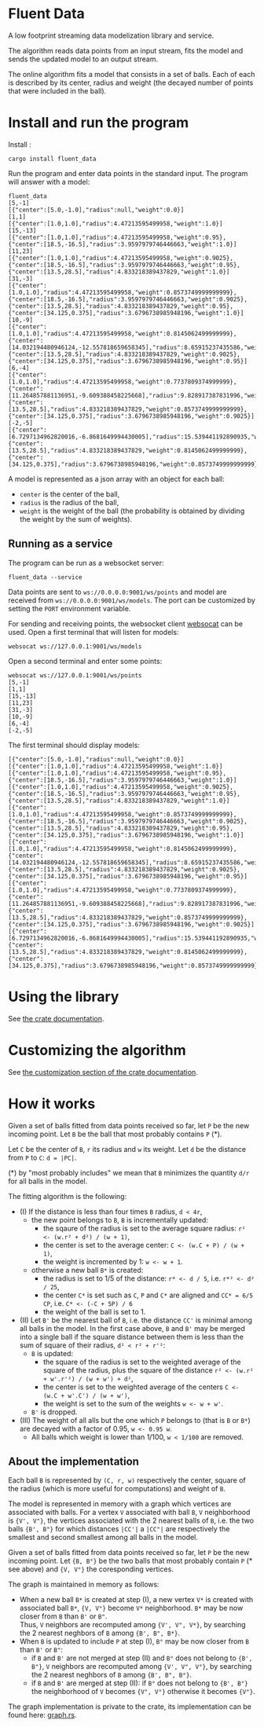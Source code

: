 # Fluent Data

A low footprint streaming data modelization library and service.

The algorithm reads data points from an input stream, fits the model and sends the updated model to an output stream.

The online algorithm fits a model that consists in a set of balls. Each of each is described by its center, radius and weight
(the decayed number of points that were included in the ball).

# Install and run the program
Install :
```
cargo install fluent_data
```

Run the program and enter data points in the standard input. The program will answer with a model:
```
fluent_data
[5,-1]
[{"center":[5.0,-1.0],"radius":null,"weight":0.0}]
[1,1]
[{"center":[1.0,1.0],"radius":4.47213595499958,"weight":1.0}]
[15,-13]
[{"center":[1.0,1.0],"radius":4.47213595499958,"weight":0.95},{"center":[18.5,-16.5],"radius":3.9597979746446663,"weight":1.0}]
[11,23]
[{"center":[1.0,1.0],"radius":4.47213595499958,"weight":0.9025},{"center":[18.5,-16.5],"radius":3.9597979746446663,"weight":0.95},{"center":[13.5,28.5],"radius":4.833218389437829,"weight":1.0}]
[31,-3]    
[{"center":[1.0,1.0],"radius":4.47213595499958,"weight":0.8573749999999999},{"center":[18.5,-16.5],"radius":3.9597979746446663,"weight":0.9025},{"center":[13.5,28.5],"radius":4.833218389437829,"weight":0.95},{"center":[34.125,0.375],"radius":3.6796738985948196,"weight":1.0}]
[10,-9]    
[{"center":[1.0,1.0],"radius":4.47213595499958,"weight":0.8145062499999999},{"center":[14.032194480946124,-12.557818659658345],"radius":8.65915237435586,"weight":1.9024999999999999},{"center":[13.5,28.5],"radius":4.833218389437829,"weight":0.9025},{"center":[34.125,0.375],"radius":3.6796738985948196,"weight":0.95}]
[6,-4]
[{"center":[1.0,1.0],"radius":4.47213595499958,"weight":0.7737809374999999},{"center":[11.264857881136951,-9.609388458225668],"radius":9.828917387831996,"weight":2.9025},{"center":[13.5,28.5],"radius":4.833218389437829,"weight":0.8573749999999999},{"center":[34.125,0.375],"radius":3.6796738985948196,"weight":0.9025}]
[-2,-5]
[{"center":[6.7297134962820016,-6.8681649994430005],"radius":15.539441192890935,"weight":4.6762809375},{"center":[13.5,28.5],"radius":4.833218389437829,"weight":0.8145062499999999},{"center":[34.125,0.375],"radius":3.6796738985948196,"weight":0.8573749999999999}]
```

A model is represented as a json array with an object for each ball:
 - `center` is the center of the ball,
 - `radius` is the radius of the ball,
 - `weight` is the weight of the ball (the probability is obtained by dividing the weight by the sum of weights).
 
## Running as a service
The program can be run as a websocket server:
```
fluent_data --service
```
Data points are sent to `ws://0.0.0.0:9001/ws/points` and model are received from `ws://0.0.0.0:9001/ws/models`.
The port can be customized by setting the `PORT` environment variable.

For sending and receiving points, the websocket client [websocat](https://crates.io/crates/websocat) can be used.
Open a first terminal that will listen for models:
```
websocat ws://127.0.0.1:9001/ws/models
```
Open a second terminal and enter some points:
```
websocat ws://127.0.0.1:9001/ws/points
[5,-1]
[1,1]
[15,-13]
[11,23]
[31,-3]    
[10,-9]    
[6,-4]
[-2,-5]
```
The first terminal should display models:
```
[{"center":[5.0,-1.0],"radius":null,"weight":0.0}]
[{"center":[1.0,1.0],"radius":4.47213595499958,"weight":1.0}]
[{"center":[1.0,1.0],"radius":4.47213595499958,"weight":0.95},{"center":[18.5,-16.5],"radius":3.9597979746446663,"weight":1.0}]
[{"center":[1.0,1.0],"radius":4.47213595499958,"weight":0.9025},{"center":[18.5,-16.5],"radius":3.9597979746446663,"weight":0.95},{"center":[13.5,28.5],"radius":4.833218389437829,"weight":1.0}]
[{"center":[1.0,1.0],"radius":4.47213595499958,"weight":0.8573749999999999},{"center":[18.5,-16.5],"radius":3.9597979746446663,"weight":0.9025},{"center":[13.5,28.5],"radius":4.833218389437829,"weight":0.95},{"center":[34.125,0.375],"radius":3.6796738985948196,"weight":1.0}]
[{"center":[1.0,1.0],"radius":4.47213595499958,"weight":0.8145062499999999},{"center":[14.032194480946124,-12.557818659658345],"radius":8.65915237435586,"weight":1.9024999999999999},{"center":[13.5,28.5],"radius":4.833218389437829,"weight":0.9025},{"center":[34.125,0.375],"radius":3.6796738985948196,"weight":0.95}]
[{"center":[1.0,1.0],"radius":4.47213595499958,"weight":0.7737809374999999},{"center":[11.264857881136951,-9.609388458225668],"radius":9.828917387831996,"weight":2.9025},{"center":[13.5,28.5],"radius":4.833218389437829,"weight":0.8573749999999999},{"center":[34.125,0.375],"radius":3.6796738985948196,"weight":0.9025}]
[{"center":[6.7297134962820016,-6.8681649994430005],"radius":15.539441192890935,"weight":4.6762809375},{"center":[13.5,28.5],"radius":4.833218389437829,"weight":0.8145062499999999},{"center":[34.125,0.375],"radius":3.6796738985948196,"weight":0.8573749999999999}]
```
 
# Using the library

See [the crate documentation](https://docs.rs/fluent_data/latest/fluent_data/).

# Customizing the algorithm

See [the customization section of the crate documentation](https://docs.rs/fluent_data/latest/fluent_data/index.html#customization).

# How it works
Given a set of balls fitted from data points received so far, let `P` be the new incoming point.
Let `B` be the ball that most probably contains `P` (*).

Let `C` be the center of `B`, `r` its radius and `w` its weight. Let `d` be the distance from `P` to `C`: `d = |PC|`.

(*) by "most probably includes" we mean that `B` minimizes the quantity `d/r` for all balls in the model.

The fitting algorithm is the following:
 - (I) If the distance is less than four times `B` radius, `d < 4r`,
   - the new point belongs to `B`, `B` is incrementally updated:
      - the sqaure of the radius is set to the average square radius: `r² <- (w.r² + d²) / (w + 1)`,
      - the center is set to the average center: `C <- (w.C + P) / (w + 1)`,
      - the weight is incremented by 1: `w <- w + 1`.
   - otherwise a new ball `B*` is created:
      - the radius is set to 1/5 of the distance: `r* <- d / 5`, i.e. `r*² <- d² / 25`,
      - the center `C*` is set such as `C`, `P` and `C*` are aligned and `CC* = 6/5 CP`, i.e. `C* <- (-C + 5P) / 6`
      - the weight of the ball is set to 1.
 - (II) Let `B'` be the nearest ball of `B`, i.e. the distance `CC'` is minimal among all balls in the model.
        In the first case above, `B` and `B'` may be merged into a single ball
        if the square distance between them is less than the sum of square of their radius, `d² < r² + r'²`:
   - `B` is updated:
      - the square of the radius is set to the weighted average of the square of the radius, plus the square of the distance `r² <- (w.r² + w'.r'²) / (w + w') + d²`,
      - the center is set to the weighted average of the centers `C <- (w.C + w'.C') / (w + w')`,
      - the weight is set to the sum of the weights `w <- w + w'`.
   - `B'` is dropped.
 - (III) The weight of all alls but the one which `P` belongs to (that is `B` or `B*`) are decayed with a factor of 0.95, `w <- 0.95 w`.
   - All balls which weight is lower than 1/100, `w < 1/100` are removed.

## About the implementation
Each ball `B` is represented by `(C, r, w)` respectively the center,
square of the radius (which is more useful for computations) and weight of `B`.

The model is represented in memory with a graph which vertices are associated with balls.
For a vertex `V` associated with ball `B`, `V` neighborhood is `{V', V"}`, the vertices associated with the 2 nearest balls of `B`, 
i.e. the two balls `{B', B"}` for which distances `|CC'|` a `|CC"|` are respectively
the smallest and second smallest among all balls in the model.

Given a set of balls fitted from data points received so far, let `P` be the new incoming point.
Let `{B, B°}` be the two balls that most probably contain `P` (* see above) and `{V, V°}` the coresponding vertices.

The graph is maintained in memory as follows:
 - When a new ball `B*` is created at step (I), a new vertex `V*` is created with associated ball `B*`, `{V, V°}` become `V*` neighborhood.
   `B*` may be now closer from `B` than `B'` or `B"`.  
   Thus, `V` neighbors are recomputed among `{V', V", V*}`, by searching the 2 nearest neghbors of `B` among `{B', B", B*}`.
 - When `B` is updated to include `P` at step (I), `B°` may be now closer from `B` than `B'` or `B"`:
    - if `B` and `B'` are not merged at step (II) and `B°` does not belong to `{B', B"}`, `V` neighbors are recomputed among `{V', V", V°}`, by searching the 2 nearest neghbors of `B` among `{B', B", B°}`.  
    - if `B` and `B'` are merged at step (II): if `B°` does not belong to `{B', B"}` the neighborhood of `V` becomes `{V", V°}` otherwise it becomes `{V"}`.

The graph implementation is private to the crate, its implementation can be found here: [graph.rs](https://github.com/ydarma/fluent_data/blob/main/src/graph.rs).